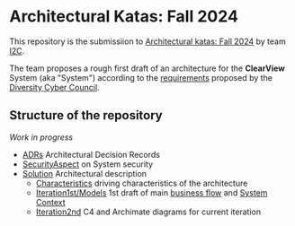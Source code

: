 # Architectural Katas: Fall 2024
This repository is the submissiion to [Architectural katas: Fall 2024](https://www.oreilly.com/live-events/architectural-katas-fall-2024/0642572006974/) by team [I2C](I2C_Team.md). 

The team proposes a rough first draft of an architecture for the **ClearView** System (aka "System") according to the [requirements](Diversity%20Cyber%20Council%20Kata%20Requirements%202024.md) proposed by the [Diversity Cyber Council](https://www.diversitycybercouncil.com/).

## Structure of the repository
_Work in progress_
- [ADRs](ADRs) Architectural Decision Records
- [SecurityAspect](SecurityAspect) on System security
- [Solution](Solution) Architectural description
    - [Characteristics](Solution/Characteristics) driving characteristics of the architecture
    - [Iteration1st/Models](Solution/Iteration1st/Models) 1st draft of main [business flow](Solution/Iteration1st/Models/\[Business\]%20Main%20flow.svg) and [System Context](Solution/Iteration2nd/Level1-c4model-SystemContext/System%20Context.md)
    - [Iteration2nd](Solution/Iteration2nd) C4 and Archimate diagrams for current iteration
